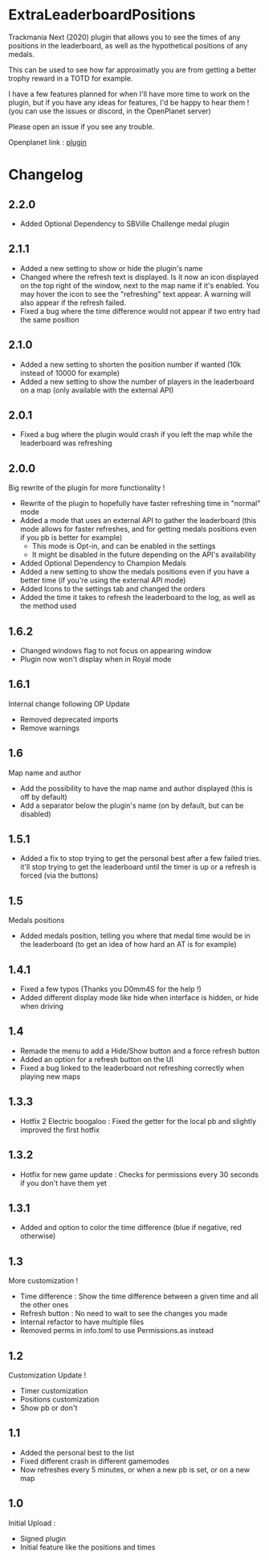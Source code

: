 # ExtraLeaderboardPositions

Trackmania Next (2020) plugin that allows you to see the times of any positions in the leaderboard, as well as the hypothetical positions of any medals.

This can be used to see how far approximatly you are from getting a better trophy reward in a TOTD for example.

I have a few features planned for when I'll have more time to work on the plugin, but if you have any ideas for features, I'd be happy to hear them ! (you can use the issues or discord, in the OpenPlanet server)

Please open an issue if you see any trouble.

Openplanet link : [plugin](https://openplanet.dev/plugin/extraleaderboardpositions)

# Changelog
## 2.2.0
- Added Optional Dependency to SBVille Challenge medal plugin

## 2.1.1
- Added a new setting to show or hide the plugin's name
- Changed where the refresh text is displayed. Is it now an icon displayed on the top right of the window, next to the map name if it's enabled. You may hover the icon to see the "refreshing" text appear. A warning will also appear if the refresh failed.
- Fixed a bug where the time difference would not appear if two entry had the same position

## 2.1.0
- Added a new setting to shorten the position number if wanted (10k instead of 10000 for example)
- Added a new setting to show the number of players in the leaderboard on a map (only available with the external API)

## 2.0.1
- Fixed a bug where the plugin would crash if you left the map while the leaderboard was refreshing

## 2.0.0
Big rewrite of the plugin for more functionality !
- Rewrite of the plugin to hopefully have faster refreshing time in "normal" mode
- Added a mode that uses an external API to gather the leaderboard (this mode allows for faster refreshes, and for getting medals positions even if you pb is better for example)
    - This mode is Opt-in, and can be enabled in the settings
    - It might be disabled in the future depending on the API's availability
- Added Optional Dependency to Champion Medals
- Added a new setting to show the medals positions even if you have a better time (if you're using the external API mode)
- Added Icons to the settings tab and changed the orders
- Added the time it takes to refresh the leaderboard to the log, as well as the method used

## 1.6.2
- Changed windows flag to not focus on appearing window
- Plugin now won't display when in Royal mode

## 1.6.1
Internal change following OP Update
- Removed deprecated imports
- Remove warnings

## 1.6
Map name and author
- Add the possibility to have the map name and author displayed (this is off by default)
- Add a separator below the plugin's name (on by default, but can be disabled)

## 1.5.1
- Added a fix to stop trying to get the personal best after a few failed tries. it'll stop trying to get the leaderboard until the timer is up or a refresh is forced (via the buttons)

## 1.5
Medals positions
- Added medals position, telling you where that medal time would be in the leaderboard (to get an idea of how hard an AT is for example)

## 1.4.1
- Fixed a few typos (Thanks you D0mm4S for the help !)
- Added different display mode like hide when interface is hidden, or hide when driving

## 1.4
- Remade the menu to add a Hide/Show button and a force refresh button
- Added an option for a refresh button on the UI
- Fixed a bug linked to the leaderboard not refreshing correctly when playing new maps

## 1.3.3
- Hotfix 2 Electric boogaloo : Fixed the getter for the local pb and slightly improved the first hotfix

## 1.3.2
- Hotfix for new game update : Checks for permissions every 30 seconds if you don't have them yet

## 1.3.1
- Added and option to color the time difference (blue if negative, red otherwise)

## 1.3
More customization !
- Time difference : Show the time difference between a given time and all the other ones
- Refresh button : No need to wait to see the changes you made
- Internal refactor to have multiple files
- Removed perms in info.toml to use Permissions.as instead

## 1.2
Customization Update !
- Timer customization
- Positions customization
- Show pb or don't

## 1.1
- Added the personal best to the list
- Fixed different crash in different gamemodes
- Now refreshes every 5 minutes, or when a new pb is set, or on a new map
## 1.0
Initial Upload :

- Signed plugin
- Initial feature like the positions and times
